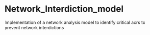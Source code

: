 # Network_Interdiction_model
Implementation of a network analysis model to identify critical acrs to prevent network interdictions
